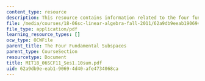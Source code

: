 ```yaml
---
content_type: resource
description: This resource contains information related to the four fundamental subspaces.
file: /media/courses/18-06sc-linear-algebra-fall-2011/62a9db9eeab190694d40afe4734068ca_MIT18_06SCF11_Ses1.10sum.pdf
file_type: application/pdf
learning_resource_types: []
ocw_type: OCWFile
parent_title: The Four Fundamental Subspaces
parent_type: CourseSection
resourcetype: Document
title: MIT18_06SCF11_Ses1.10sum.pdf
uid: 62a9db9e-eab1-9069-4d40-afe4734068ca
---
```

